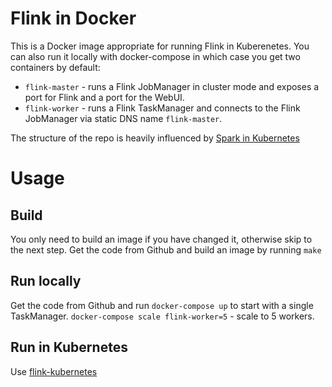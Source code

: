 # Flink in Docker

This is a Docker image appropriate for running Flink in Kuberenetes. You can also run it locally with docker-compose in which case you get two containers by default: 
* `flink-master` - runs a Flink JobManager in cluster mode and exposes a port for Flink and a port for the WebUI.
* `flink-worker` - runs a Flink TaskManager and connects to the Flink JobManager via static DNS name `flink-master`.

The structure of the repo is heavily influenced by [Spark in Kubernetes](https://github.com/kubernetes/application-images/tree/master/spark)

# Usage

## Build

You only need to build an image if you have changed it, otherwise skip to the next step. Get the code from Github and build an image by running `make`

## Run locally

Get the code from Github and run `docker-compose up` to start with a single TaskManager. 
`docker-compose scale flink-worker=5` - scale to 5 workers.

## Run in Kubernetes

Use [flink-kubernetes](https://github.com/melentye/flink-kubernetes)
